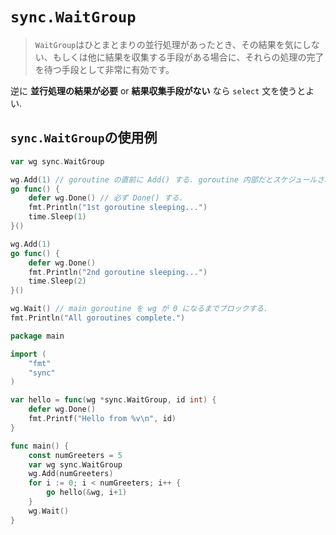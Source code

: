 
# `sync.WaitGroup`
> `WaitGroup`はひとまとまりの並行処理があったとき、その結果を気にしない、もしくは他に結果を収集する手段がある場合に、それらの処理の完了を待つ手段として非常に有効です。

逆に **並行処理の結果が必要** or **結果収集手段がない** なら `select` 文を使うとよい.

## `sync.WaitGroup`の使用例
```go
var wg sync.WaitGroup

wg.Add(1) // goroutine の直前に Add() する. goroutine 内部だとスケジュールされるタイミングが定まっていないため.
go func() {
    defer wg.Done() // 必ず Done() する.
    fmt.Println("1st goroutine sleeping...")
    time.Sleep(1)
}()

wg.Add(1)
go func() {
    defer wg.Done()
    fmt.Println("2nd goroutine sleeping...")
    time.Sleep(2)
}()

wg.Wait() // main goroutine を wg が 0 になるまでブロックする.
fmt.Println("All goroutines complete.")
```

```go
package main

import (
	"fmt"
	"sync"
)

var hello = func(wg *sync.WaitGroup, id int) {
	defer wg.Done()
	fmt.Printf("Hello from %v\n", id)
}

func main() {
	const numGreeters = 5
	var wg sync.WaitGroup
	wg.Add(numGreeters)
	for i := 0; i < numGreeters; i++ {
		go hello(&wg, i+1)
	}
	wg.Wait()
}
```